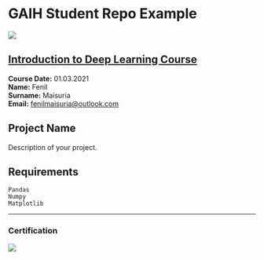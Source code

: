 # GAIH Student Repo Example
![](img/newlogo.png)


## [Introduction to Deep Learning Course ](https://github.com/globalaihub/introduction-to-deep-learning)


**Course Date:** 01.03.2021  
**Name:** Fenil  
**Surname:** Maisuria  
**Email:** fenilmaisuria@outlook.com  

## Project Name
Description of your project.

## Requirements
```
Pandas
Numpy
Matplotlib
```
---

### Certification
![](img/TopLearnerCertificate.png)

